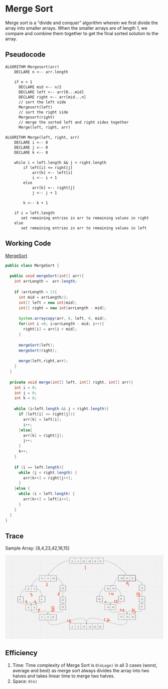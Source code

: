 # Merge Sort
Merge sort is a “divide and conquer” algorithm wherein we first divide the array into smaller arrays. When the smaller arrays are of length 1, we compare and combine them together to get the final sorted solution to the array.

## Pseudocode
```
ALGORITHM Mergesort(arr)
    DECLARE n <-- arr.length

    if n > 1
      DECLARE mid <-- n/2
      DECLARE left <-- arr[0...mid]
      DECLARE right <-- arr[mid...n]
      // sort the left side
      Mergesort(left)
      // sort the right side
      Mergesort(right)
      // merge the sorted left and right sides together
      Merge(left, right, arr)

ALGORITHM Merge(left, right, arr)
    DECLARE i <-- 0
    DECLARE j <-- 0
    DECLARE k <-- 0

    while i < left.length && j < right.length
        if left[i] <= right[j]
            arr[k] <-- left[i]
            i <-- i + 1
        else
            arr[k] <-- right[j]
            j <-- j + 1

        k <-- k + 1

    if i = left.length
       set remaining entries in arr to remaining values in right
    else
       set remaining entries in arr to remaining values in left
```

## Working Code
[MergeSort](MergeSort.java)
```java
public class MergeSort {

  public void mergeSort(int[] arr){
    int arrLength =  arr.length;

    if (arrLength > 1){
      int mid = arrLength/2;
      int[] left = new int[mid];
      int[] right = new int[arrLength - mid];

      System.arraycopy(arr, 0, left, 0, mid);
      for(int i =0; i<arrLength - mid; i++){
        right[i] = arr[i + mid];
      }

      mergeSort(left);
      mergeSort(right);

      merge(left,right,arr);
    }
  }

  private void merge(int[] left, int[] right, int[] arr){
    int i = 0;
    int j = 0;
    int k = 0;

    while (i<left.length && j < right.length){
      if (left[i] <= right[j]){
        arr[k] = left[i];
        i++;
      }else{
        arr[k] = right[j];
        j++;
      }
      k++;
    }

    if (i == left.length){
      while (j < right.length) {
        arr[k++] = right[j++];
      }
    }else {
      while (i < left.length) {
        arr[k++] = left[i++];
      }
    }
  }
}
```
## Trace
Sample Array: [8,4,23,42,16,15]

![traceMergeSort](traceMergeSort.png)

## Efficiency
1. Time: Time complexity of Merge Sort is  `O(nLogn)` in all 3 cases (worst, average and best) as merge sort always divides the array into two halves and takes linear time to merge two halves.
2. Space: `O(n)`
